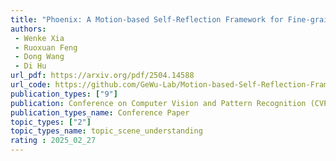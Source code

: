 ```yaml
---  
title: "Phoenix: A Motion-based Self-Reflection Framework for Fine-grained Robotic Action Correction"  
authors:  
 - Wenke Xia
 - Ruoxuan Feng
 - Dong Wang
 - Di Hu
url_pdf: https://arxiv.org/pdf/2504.14588
url_code: https://github.com/GeWu-Lab/Motion-based-Self-Reflection-Framework
publication_types: ["9"]  
publication: Conference on Computer Vision and Pattern Recognition (CVPR) 2025
publication_types_name: Conference Paper  
topic_types: ["2"]
topic_types_name: topic_scene_understanding
rating : 2025_02_27
---  
```

